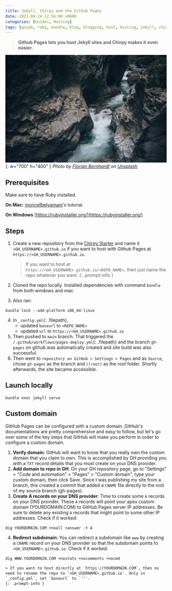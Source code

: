 ```yaml
---
title: Jekyll, Chirpy and the Github Pages
date: 2022-04-24 12:54:00 +0600
categories: [Guides, Hosting]
tags: [guide, ruby, bundle, blog, blogging, host, hosting, jekyll, chirpy, theme, jekyll-theme, github, github-pages]
---
```


> **Github Pages lets you host Jekyll sites and Chirpy makes it even easier.**

![Desktop View](/assets/img/bg/florian-bernhardt-CRbTJ5eFy8U-unsplash.jpeg){: w="700" h="400" }
_Photo by <a href="https://unsplash.com/@floww?utm_source=unsplash&utm_medium=referral&utm_content=creditCopyText">Florian Bernhardt</a> on <a href="https://unsplash.com/s/photos/ravine?utm_source=unsplash&utm_medium=referral&utm_content=creditCopyText">Unsplash</a>_

## Prerequisites
Make sure to have Ruby installed.

**On Mac:**
[moncefbelyamani](https://www.moncefbelyamani.com/how-to-install-xcode-homebrew-git-rvm-ruby-on-mac/#start-here-if-you-choose-the-long-and-manual-route)'s tutorial.

**On Windows**
[https://rubyinstaller.org/](https://rubyinstaller.org/)

## Steps

1. Create a new repository from the [Chirpy Starter](https://github.com/cotes2020/chirpy-starter/generate) and name it `<GH_USERNAME>.github.io` if you want to host with Github Pages at `https://<GH_USERNAME>.github.io`.

    > If you want to host at `https://<GH_USERNAME>.github.io/<REPO_NAME>`, then just name the repo whatever you want.
    {: .prompt-info }

2. Cloned the repo locally. Installed dependencies with command `bundle` from both windows and mac.
3. Also ran:
```shell
bundle lock --add-platform x86_64-linux
```
4. In `_config.yml`{: .filepath}, 
    * updated `baseurl` to `<REPO_NAME>`
    * updated `url` to `https://<GH_USERNAME>.github.io`
5. Then pushed to `main` branch. That triggered the `/.github/workflows/pages-deploy.yml`{: .filepath} and the branch `gh-pages` on github was automatically created and site build was also successful.
6. Then went to `repository on GitHub > Settings > Pages` and as `Source`, chose `gh-pages` as the branch and `/(root)` as the root folder. Shortly afterwards, the site became accessible.

## Launch locally
```shell
bundle exec jekyll serve
```

## Custom domain
GitHub Pages can be configured with a custom domain. GitHub's documentations are pretty comprehensive and easy to follow, but let's go over some of the key steps that GitHub will make you perform in order to configure a custom domain.

1. **Verify domain**: GitHub will want to know that you really own the custom domain that you claim to own. This is accomplished by GH providing you with a `TXT` record details that you must create on your DNS provider.
2. **Add domain to repo in GH**: On your GH repository page, go to "Settings" > "Code and automation" > "Pages" > "Custom domain", type your custom domain, then click Save. Since I was publishing my site from a branch, this created a commit that added a `CNAME` file directly to the root of my source branch (gh-pages).
3. **Create A records on your DNS provider**: Time to create some `A` records on your DNS provider. These `A` records will point your apex custom domain (YOURDOMAIN.COM) to GitHub Pages server IP addresses. Be sure to delete any existing `A` records that might point to some other IP addresses. Check if it worked:
```shell
dig YOURDOMAIN.COM +noall +answer -t A
```
4. **Redirect subdomain**: You can redirect a subdomain like `www` by creating a `CNAME` record on your DNS provider so that the subdomain points to `<GH_USERNAME>.github.io`. Check if it worked:
```shell
dig WWW.YOURDOMAIN.COM +nostats +nocomments +nocmd
```

    > If you want to host directly at `https://YOURDOMAIN.COM`, then no need to rename the repo to `<GH_USERNAME>.github.io`. Only in `_config.yml`, set `baseurl` to `''`.
    {: .prompt-info }
